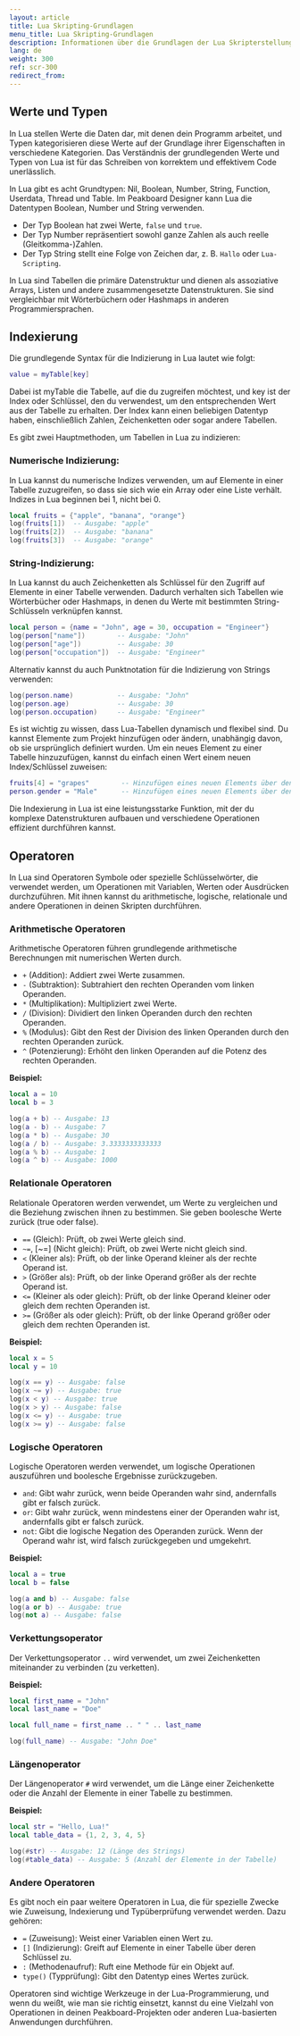 ```yaml
---
layout: article
title: Lua Skripting-Grundlagen
menu_title: Lua Skripting-Grundlagen
description: Informationen über die Grundlagen der Lua Skripterstellung
lang: de
weight: 300
ref: scr-300
redirect_from:
---
```


## Werte und Typen

In Lua stellen Werte die Daten dar, mit denen dein Programm arbeitet, und Typen kategorisieren diese Werte auf der Grundlage ihrer Eigenschaften in verschiedene Kategorien. Das Verständnis der grundlegenden Werte und Typen von Lua ist für das Schreiben von korrektem und effektivem Code unerlässlich.

In Lua gibt es acht Grundtypen: Nil, Boolean, Number, String, Function, Userdata, Thread und Table.
Im Peakboard Designer kann Lua die Datentypen Boolean, Number und String verwenden.

* Der Typ Boolean hat zwei Werte, `false` und `true`.
* Der Typ Number repräsentiert sowohl ganze Zahlen als auch reelle (Gleitkomma-)Zahlen.
* Der Typ String stellt eine Folge von Zeichen dar, z. B. `Hallo` oder `Lua-Scripting`.

In Lua sind Tabellen die primäre Datenstruktur und dienen als assoziative Arrays, Listen und andere zusammengesetzte Datenstrukturen. Sie sind vergleichbar mit Wörterbüchern oder Hashmaps in anderen Programmiersprachen.

## Indexierung

Die grundlegende Syntax für die Indizierung in Lua lautet wie folgt:

```lua
value = myTable[key]
```

Dabei ist myTable die Tabelle, auf die du zugreifen möchtest, und key ist der Index oder Schlüssel, den du verwendest, um den entsprechenden Wert aus der Tabelle zu erhalten. Der Index kann einen beliebigen Datentyp haben, einschließlich Zahlen, Zeichenketten oder sogar andere Tabellen.

Es gibt zwei Hauptmethoden, um Tabellen in Lua zu indizieren:

### Numerische Indizierung:

In Lua kannst du numerische Indizes verwenden, um auf Elemente in einer Tabelle zuzugreifen, so dass sie sich wie ein Array oder eine Liste verhält. Indizes in Lua beginnen bei 1, nicht bei 0.

```lua
local fruits = {"apple", "banana", "orange"}
log(fruits[1])  -- Ausgabe: "apple"
log(fruits[2])  -- Ausgabe: "banana"
log(fruits[3])  -- Ausgabe: "orange"
```

### String-Indizierung:

In Lua kannst du auch Zeichenketten als Schlüssel für den Zugriff auf Elemente in einer Tabelle verwenden. Dadurch verhalten sich Tabellen wie Wörterbücher oder Hashmaps, in denen du Werte mit bestimmten String-Schlüsseln verknüpfen kannst.

```lua
local person = {name = "John", age = 30, occupation = "Engineer"}
log(person["name"])        -- Ausgabe: "John"
log(person["age"])         -- Ausgabe: 30
log(person["occupation"])  -- Ausgabe: "Engineer"
```

Alternativ kannst du auch Punktnotation für die Indizierung von Strings verwenden:

```lua
log(person.name)           -- Ausgabe: "John"
log(person.age)            -- Ausgabe: 30
log(person.occupation)     -- Ausgabe: "Engineer"
```

Es ist wichtig zu wissen, dass Lua-Tabellen dynamisch und flexibel sind. Du kannst Elemente zum Projekt hinzufügen oder ändern, unabhängig davon, ob sie ursprünglich definiert wurden. Um ein neues Element zu einer Tabelle hinzuzufügen, kannst du einfach einen Wert einem neuen Index/Schlüssel zuweisen:

```lua
fruits[4] = "grapes"        -- Hinzufügen eines neuen Elements über den numerischen Index
person.gender = "Male"      -- Hinzufügen eines neuen Elements über den String-Index
```

Die Indexierung in Lua ist eine leistungsstarke Funktion, mit der du komplexe Datenstrukturen aufbauen und verschiedene Operationen effizient durchführen kannst.

## Operatoren

In Lua sind Operatoren Symbole oder spezielle Schlüsselwörter, die verwendet werden, um Operationen mit Variablen, Werten oder Ausdrücken durchzuführen. Mit ihnen kannst du arithmetische, logische, relationale und andere Operationen in deinen Skripten durchführen.

### Arithmetische Operatoren

Arithmetische Operatoren führen grundlegende arithmetische Berechnungen mit numerischen Werten durch.

* `+` (Addition): Addiert zwei Werte zusammen.
* `-` (Subtraktion): Subtrahiert den rechten Operanden vom linken Operanden.
* `*` (Multiplikation): Multipliziert zwei Werte.
* `/` (Division): Dividiert den linken Operanden durch den rechten Operanden.
* `%` (Modulus): Gibt den Rest der Division des linken Operanden durch den rechten Operanden zurück.
* `^` (Potenzierung): Erhöht den linken Operanden auf die Potenz des rechten Operanden.

**Beispiel:**

```lua
local a = 10
local b = 3

log(a + b) -- Ausgabe: 13
log(a - b) -- Ausgabe: 7
log(a * b) -- Ausgabe: 30
log(a / b) -- Ausgabe: 3.3333333333333
log(a % b) -- Ausgabe: 1
log(a ^ b) -- Ausgabe: 1000
```

### Relationale Operatoren

Relationale Operatoren werden verwendet, um Werte zu vergleichen und die Beziehung zwischen ihnen zu bestimmen. Sie geben boolesche Werte zurück (true oder false).

* `==` (Gleich): Prüft, ob zwei Werte gleich sind.
* `~=`, [~=] (Nicht gleich): Prüft, ob zwei Werte nicht gleich sind.
* `<` (Kleiner als): Prüft, ob der linke Operand kleiner als der rechte Operand ist.
* `>` (Größer als): Prüft, ob der linke Operand größer als der rechte Operand ist.
* `<=` (Kleiner als oder gleich): Prüft, ob der linke Operand kleiner oder gleich dem rechten Operanden ist.
* `>=` (Größer als oder gleich): Prüft, ob der linke Operand größer oder gleich dem rechten Operanden ist.

**Beispiel:**

```lua
local x = 5
local y = 10

log(x == y) -- Ausgabe: false
log(x ~= y) -- Ausgabe: true
log(x < y) -- Ausgabe: true
log(x > y) -- Ausgabe: false
log(x <= y) -- Ausgabe: true
log(x >= y) -- Ausgabe: false
```

### Logische Operatoren

Logische Operatoren werden verwendet, um logische Operationen auszuführen und boolesche Ergebnisse zurückzugeben.

* `and`: Gibt wahr zurück, wenn beide Operanden wahr sind, andernfalls gibt er falsch zurück.
* `or`: Gibt wahr zurück, wenn mindestens einer der Operanden wahr ist, andernfalls gibt er falsch zurück.
* `not`: Gibt die logische Negation des Operanden zurück. Wenn der Operand wahr ist, wird falsch zurückgegeben und umgekehrt.

**Beispiel:**

```lua
local a = true
local b = false

log(a and b) -- Ausgabe: false
log(a or b) -- Ausgabe: true
log(not a) -- Ausgabe: false
```

### Verkettungsoperator

Der Verkettungsoperator `..` wird verwendet, um zwei Zeichenketten miteinander zu verbinden (zu verketten).

**Beispiel:**

```lua
local first_name = "John"
local last_name = "Doe"

local full_name = first_name .. " " .. last_name

log(full_name) -- Ausgabe: "John Doe"
```

### Längenoperator

Der Längenoperator `#` wird verwendet, um die Länge einer Zeichenkette oder die Anzahl der Elemente in einer Tabelle zu bestimmen.

**Beispiel:**

```lua
local str = "Hello, Lua!"
local table_data = {1, 2, 3, 4, 5}

log(#str) -- Ausgabe: 12 (Länge des Strings)
log(#table_data) -- Ausgabe: 5 (Anzahl der Elemente in der Tabelle)
```

### Andere Operatoren

Es gibt noch ein paar weitere Operatoren in Lua, die für spezielle Zwecke wie Zuweisung, Indexierung und Typüberprüfung verwendet werden. Dazu gehören:

* `=` (Zuweisung): Weist einer Variablen einen Wert zu.
* `[]` (Indizierung): Greift auf Elemente in einer Tabelle über deren Schlüssel zu.
* `:` (Methodenaufruf): Ruft eine Methode für ein Objekt auf.
* `type()` (Typprüfung): Gibt den Datentyp eines Wertes zurück.

Operatoren sind wichtige Werkzeuge in der Lua-Programmierung, und wenn du weißt, wie man sie richtig einsetzt, kannst du eine Vielzahl von Operationen in deinen Peakboard-Projekten oder anderen Lua-basierten Anwendungen durchführen.
